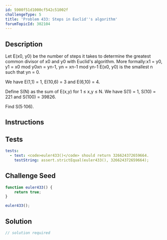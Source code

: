 ```yaml
---
id: 5900f51d1000cf542c51002f
challengeType: 5
title: 'Problem 433: Steps in Euclid''s algorithm'
forumTopicId: 302104
---
```


## Description
<section id='description'>
Let E(x0, y0) be the number of steps it takes to determine the greatest common divisor of x0 and y0 with Euclid's algorithm. More formally:x1 = y0, y1 = x0 mod y0xn = yn-1, yn = xn-1 mod yn-1
E(x0, y0) is the smallest n such that yn = 0.


We have E(1,1) = 1, E(10,6) = 3 and E(6,10) = 4.


Define S(N) as the sum of E(x,y) for 1 ≤ x,y ≤ N.
We have S(1) = 1, S(10) = 221 and S(100) = 39826.


Find S(5·106).
</section>

## Instructions
<section id='instructions'>

</section>

## Tests
<section id='tests'>

```yml
tests:
  - text: <code>euler433()</code> should return 326624372659664.
    testString: assert.strictEqual(euler433(), 326624372659664);

```

</section>

## Challenge Seed
<section id='challengeSeed'>

<div id='js-seed'>

```js
function euler433() {
    return true;
}

euler433();
```

</div>



</section>

## Solution
<section id='solution'>

```js
// solution required
```

</section>
